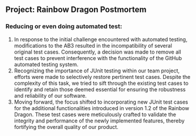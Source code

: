 ## Project: Rainbow Dragon Postmortem
### **Reducing or even doing automated test:**
1. In response to the initial challenge encountered with automated testing, modifications to the AB3 resulted in the incompatibility 
of several original test cases. Consequently, a decision was made to remove all test cases to prevent interference with the functionality of the GitHub automated testing system.
2. Recognizing the importance of JUnit testing within our team project, efforts were made to selectively restore pertinent test cases. 
Despite the complexity of this task, we tried to sift through the existing test cases to identify and retain those deemed essential for ensuring the robustness and reliability of our software.
3. Moving forward, the focus shifted to incorporating new JUnit test cases for the additional functionalities introduced in version 1.2 of the Rainbow Dragon. 
These test cases were meticulously crafted to validate the integrity and performance of the newly implemented features, thereby fortifying the overall quality of our product.


